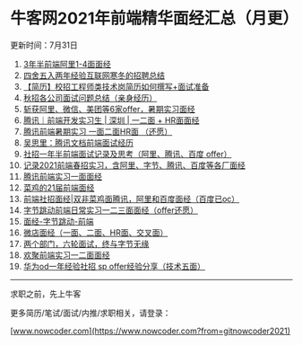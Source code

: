 # 牛客网2021年前端精华面经汇总（月更）
更新时间：7月31日
1. [3年半前端阿里1-4面面经](https://www.nowcoder.com/discuss/595419?from=gitnowcoder2021)
2. [四舍五入两年经验互联网寒冬的招聘总结](https://www.nowcoder.com/discuss/606420?from=gitnowcoder2021)
3. [【简历】校招工程师类技术岗简历如何撰写+面试准备](https://www.nowcoder.com/discuss/634906?from=gitnowcoder2021)
4. [秋招各公司面试问题总结（亲身经历）](https://www.nowcoder.com/discuss/636306?from=gitnowcoder2021)
5. [斩获阿里、微信、美团等6家offer，暑期实习面经](https://www.nowcoder.com/discuss/637450?from=gitnowcoder2021)
6. [腾讯｜前端开发实习生 | 深圳 | 一二面 + HR面面经](https://www.nowcoder.com/discuss/640300?from=gitnowcoder2021)
7. [腾讯前端暑期实习  一面二面HR面 （还愿）](https://www.nowcoder.com/discuss/648552?from=gitnowcoder2021)
8. [吴思里：腾讯文档前端面试经历](https://www.nowcoder.com/discuss/648956?from=gitnowcoder2021)
9. [社招一年半前端面试记录及思考（阿里、腾讯、百度 offer）](https://www.nowcoder.com/discuss/653298?from=gitnowcoder2021)
10. [记录2021前端春招实习，含阿里、字节、腾讯、百度等各厂面经](https://www.nowcoder.com/discuss/654190?from=gitnowcoder2021)
11. [腾讯前端实习一面面经](https://www.nowcoder.com/discuss/661713?from=gitnowcoder2021)
12. [菜鸡的21届前端面经](https://www.nowcoder.com/discuss/662168?from=gitnowcoder2021)
13. [前端社招面经|双非菜鸡面腾讯，阿里和百度面经（百度已oc）](https://www.nowcoder.com/discuss/669880?from=gitnowcoder2021)
14. [字节跳动前端日常实习一二三面面经（offer还愿）](https://www.nowcoder.com/discuss/670720?from=gitnowcoder2021)
15. [面经-字节跳动-前端](https://www.nowcoder.com/discuss/672742?from=gitnowcoder2021)
16. [微店面经（一面、二面、HR面、交叉面）](https://www.nowcoder.com/discuss/676148?from=gitnowcoder2021)
17. [两个部门，六轮面试，终与字节无缘](https://www.nowcoder.com/discuss/676425?from=gitnowcoder2021)
18. [欢聚前端实习一二面面经](https://www.nowcoder.com/discuss/677147?from=gitnowcoder2021)
19. [华为od一年经验社招 sp offer经验分享（技术五面）](https://www.nowcoder.com/discuss/681245?from=gitnowcoder2021)
---
求职之前，先上牛客

更多简历/笔试/面试/内推/求职相关，请登录：

[www.nowcoder.com](https://www.nowcoder.com?from=gitnowcoder2021)
